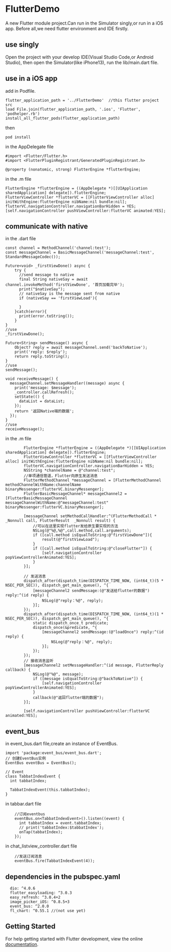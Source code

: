 # FlutterDemo

A new Flutter module project.Can run in the Simulator singly,or run in a iOS app.
Before all,we need flutter environment and IDE firstly.

## use singly

Open the project with your develop IDE(Visual Studio Code,or Android Studio), then open the Simulator(like iPhone13), run the lib/main.dart file.

## use in a iOS app

add in Podfile.
```
flutter_application_path = '../FlutterDemo'  //this flutter project src
load File.join(flutter_application_path, '.ios', 'Flutter', 'podhelper.rb') 
install_all_flutter_pods(flutter_application_path)
```
then 
```
pod install
```

in the AppDelegate file
```
#import <Flutter/Flutter.h>
#import <FlutterPluginRegistrant/GeneratedPluginRegistrant.h>

@property (nonatomic, strong) FlutterEngine *flutterEngine;
```
in the .m file
```
FlutterEngine *flutterEngine = ((AppDelegate *)[[UIApplication sharedApplication] delegate]).flutterEngine;
FlutterViewController *flutterVC = [[FlutterViewController alloc] initWithEngine:flutterEngine nibName:nil bundle:nil];
flutterVC.navigationController.navigationBarHidden = YES;
[self.navigationController pushViewController:flutterVC animated:YES];
```
## communicate with native
in the .dart file
```
const channel = MethodChannel('channel:test');
const messageChannel = BasicMessageChannel('messageChannel:test', StandardMessageCodec());
  
Future<void> _firstViewDone() async {
    try {
      //send message to native
      final String nativeSay = await channel.invokeMethod('firstViewDone', '首页加载完毕');
      print("$nativeSay");
      // nativeSay is the message sent from native
      if (nativeSay == 'firstViewLoad'){

      }
    }catch(error){
      print(error.toString());
    }
}
//use
_firstViewDone();
  
Future<String> sendMessage() async {
    Object? reply = await messageChannel.send('backToNative');
    print('reply: $reply');
    return reply.toString();
}
//use 
sendMessage();
  
void receiveMessage() {
  messageChannel.setMessageHandler((message) async {
    print('message: $message');
    _controller.callRefresh();
    setState(() {
      dataList = dataList;
    });
    return '返回Native端的数据';
  });
}
//use
receiveMessage();
```
in the .m file
```        
        FlutterEngine *flutterEngine = ((AppDelegate *)[[UIApplication sharedApplication] delegate]).flutterEngine;
        FlutterViewController *flutterVC = [[FlutterViewController alloc] initWithEngine:flutterEngine nibName:nil bundle:nil];
        flutterVC.navigationController.navigationBarHidden = YES;
        NSString *channelName = @"channel:test";
        //单项通信管道，Flutter向原生发送消息
        FlutterMethodChannel *messageChannel = [FlutterMethodChannel methodChannelWithName:channelName binaryMessenger:flutterVC.binaryMessenger];
        FlutterBasicMessageChannel* messageChannel2 = [FlutterBasicMessageChannel messageChannelWithName:@"messageChannel:test" binaryMessenger:flutterVC.binaryMessenger];
        
        [messageChannel setMethodCallHandler:^(FlutterMethodCall * _Nonnull call, FlutterResult  _Nonnull result) {
            //可以在这里实现flutter发给原生要实现的方法
            NSLog(@"%@,%@",call.method,call.arguments);
            if ([call.method isEqualToString:@"firstViewDone"]){
                result(@"firstViewLoad");
            }
            if ([call.method isEqualToString:@"closeFlutter"]) {
                [self.navigationController popViewControllerAnimated:YES];
            }
        }];
        
        // 发送消息
        dispatch_after(dispatch_time(DISPATCH_TIME_NOW, (int64_t)(5 * NSEC_PER_SEC)), dispatch_get_main_queue(), ^{
            [messageChannel2 sendMessage:(@"发送给flutter的数据") reply:^(id reply) {
                NSLog(@"reply：%@", reply);
            }];
        });
        dispatch_after(dispatch_time(DISPATCH_TIME_NOW, (int64_t)(1 * NSEC_PER_SEC)), dispatch_get_main_queue(), ^{
            static dispatch_once_t predicate;
            dispatch_once(&predicate, ^{
                [messageChannel2 sendMessage:(@"loadOnce") reply:^(id reply) {
                    NSLog(@"reply：%@", reply);
                }];
            });
        });
        // 接收消息监听
        [messageChannel2 setMessageHandler:^(id message, FlutterReply callback) {
            NSLog(@"%@", message);
            if ([message isEqualToString:@"backToNative"]) {
                [self.navigationController popViewControllerAnimated:YES];
            }
            callback(@"返回flutter端的数据");
        }];
        
        [self.navigationController pushViewController:flutterVC animated:YES];
```
## event_bus
in event_bus.dart file,create an instance of EventBus.
```
import 'package:event_bus/event_bus.dart';
// 创建EventBus实例
EventBus eventBus = EventBus();

// Event
class TabbatIndexEvent {
  int tabbatIndex;

  TabbatIndexEvent(this.tabbatIndex);
}
```
in tabbar.dart file
```
    //订阅eventbus
    eventBus.on<TabbatIndexEvent>().listen((event) {
      int tabbatIndex = event.tabbatIndex;
      // print('tabbatIndex:$tabbatIndex');
      onTap(tabbatIndex);
    });
```
in chat_listview_controller.dart file
```
    //发送订阅消息
    eventBus.fire(TabbatIndexEvent(4));
```


## dependencies in the pubspec.yaml
```
  dio: ^4.0.6
  flutter_easyloading: ^3.0.3
  easy_refresh: ^3.0.4+2
  image_picker_iOS: ^0.8.5+3
  event_bus: ^2.0.0
  fl_chart: ^0.55.1 //(not use yet)
```
## Getting Started

For help getting started with Flutter development, view the online
[documentation](https://flutter.dev/).
